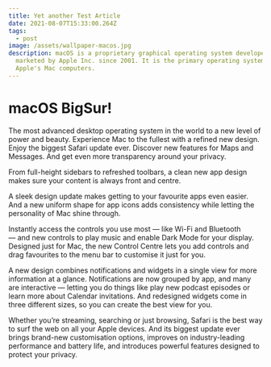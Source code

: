```yaml
---
title: Yet another Test Article
date: 2021-08-07T15:33:00.264Z
tags:
  - post
image: /assets/wallpaper-macos.jpg
description: macOS is a proprietary graphical operating system developed and
  marketed by Apple Inc. since 2001. It is the primary operating system for
  Apple's Mac computers.
---
```

# **macOS BigSur!**

The most advanced desktop operating system in the world to a new level of power and beauty. Experience Mac to the fullest with a refined new design. Enjoy the biggest Safari update ever. Discover new features for Maps and Messages. And get even more transparency around your privacy.

From full-height sidebars to refreshed toolbars, a clean new app design makes sure your content is always front and centre.

A sleek design update makes getting to your favourite apps even easier. And a new uniform shape for app icons adds consistency while letting the personality of Mac shine through.

Instantly access the controls you use most — like Wi-Fi and Bluetooth — and new controls to play music and enable Dark Mode for your display. Designed just for Mac, the new Control Centre lets you add controls and drag favourites to the menu bar to customise it just for you.

A new design combines notifications and widgets in a single view for more information at a glance. Notifications are now grouped by app, and many are interactive — letting you do things like play new podcast episodes or learn more about Calendar invitations. And redesigned widgets come in three different sizes, so you can create the best view for you.

Whether you’re streaming, searching or just browsing, Safari is the best way to surf the web on all your Apple devices. And its biggest update ever brings brand-new customisation options, improves on industry-leading performance and battery life, and introduces powerful features designed to protect your privacy.